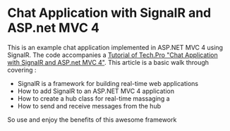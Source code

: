 Chat Application with SignalR and ASP.net MVC 4
===============================================

This is an example chat application implemented in ASP.NET MVC 4 using SignalR. The code accompanies a [Tutorial of Tech.Pro "Chat Application with SignalR and ASP.net MVC 4"](http://tech.pro/tutorial/1491/chat-application-with-signalr-and-aspnet-mvc-4). This article is a basic walk through covering :

* SignalR is a framework for building real-time web applications
* How to add SignalR to an ASP.NET MVC 4 application
* How to create a hub class for real-time massaging a
* How to send and receive messages from the hub

So use and enjoy the benefits of this awesome framework
